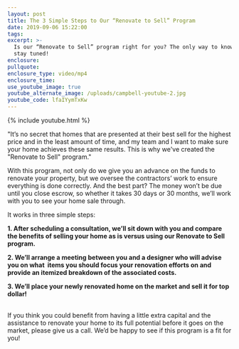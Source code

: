 ```yaml
---
layout: post
title: The 3 Simple Steps to Our “Renovate to Sell” Program
date: 2019-09-06 15:22:00
tags:
excerpt: >-
  Is our “Renovate to Sell” program right for you? The only way to know is to
  stay tuned!
enclosure:
pullquote:
enclosure_type: video/mp4
enclosure_time:
use_youtube_image: true
youtube_alternate_image: /uploads/campbell-youtube-2.jpg
youtube_code: lfaIYymTxKw
---
```


{% include youtube.html %}

"It’s no secret that homes that are presented at their best sell for the highest price and in the least amount of time, and my team and I want to make sure your home achieves these same results. This is why we've created the "Renovate to Sell" program."&nbsp;

With this program, not only do we give you an advance on the funds to renovate your property, but we oversee the contractors’ work to ensure everything is done correctly. And the best part? The money won’t be due until you close escrow, so whether it takes 30 days or 30 months, we’ll work with you to see your home sale through.&nbsp;

It works in three simple steps:&nbsp;

**1\. After scheduling a consultation, we’ll sit down with you and compare the benefits of selling your home as is versus using our Renovate to Sell program.&nbsp;**

**2\. We’ll arrange a meeting between you and a designer who will advise you on what &nbsp;items you should focus your renovation efforts on and provide an itemized breakdown of the associated costs.&nbsp;**

**3\. We’ll place your newly renovated home on the market and sell it for top dollar\!&nbsp;**

<br>If you think you could benefit from having a little extra capital and the assistance to renovate your home to its full potential before it goes on the market, please give us a call. We’d be happy to see if this program is a fit for you\!&nbsp;